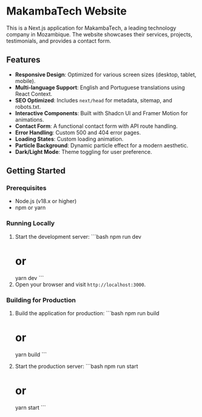 # MakambaTech Website

This is a Next.js application for MakambaTech, a leading technology company in Mozambique. The website showcases their services, projects, testimonials, and provides a contact form.

## Features

- **Responsive Design**: Optimized for various screen sizes (desktop, tablet, mobile).
- **Multi-language Support**: English and Portuguese translations using React Context.
- **SEO Optimized**: Includes `next/head` for metadata, sitemap, and robots.txt.
- **Interactive Components**: Built with Shadcn UI and Framer Motion for animations.
- **Contact Form**: A functional contact form with API route handling.
- **Error Handling**: Custom 500 and 404 error pages.
- **Loading States**: Custom loading animation.
- **Particle Background**: Dynamic particle effect for a modern aesthetic.
- **Dark/Light Mode**: Theme toggling for user preference.

## Getting Started

### Prerequisites

- Node.js (v18.x or higher)
- npm or yarn

### Running Locally

1. Start the development server:
   \`\`\`bash
   npm run dev
   # or
   yarn dev
   \`\`\`
2. Open your browser and visit `http://localhost:3000`.

### Building for Production

1. Build the application for production:
   \`\`\`bash
   npm run build
   # or
   yarn build
   \`\`\`

2. Start the production server:
   \`\`\`bash
   npm run start
   # or
   yarn start
   \`\`\`

